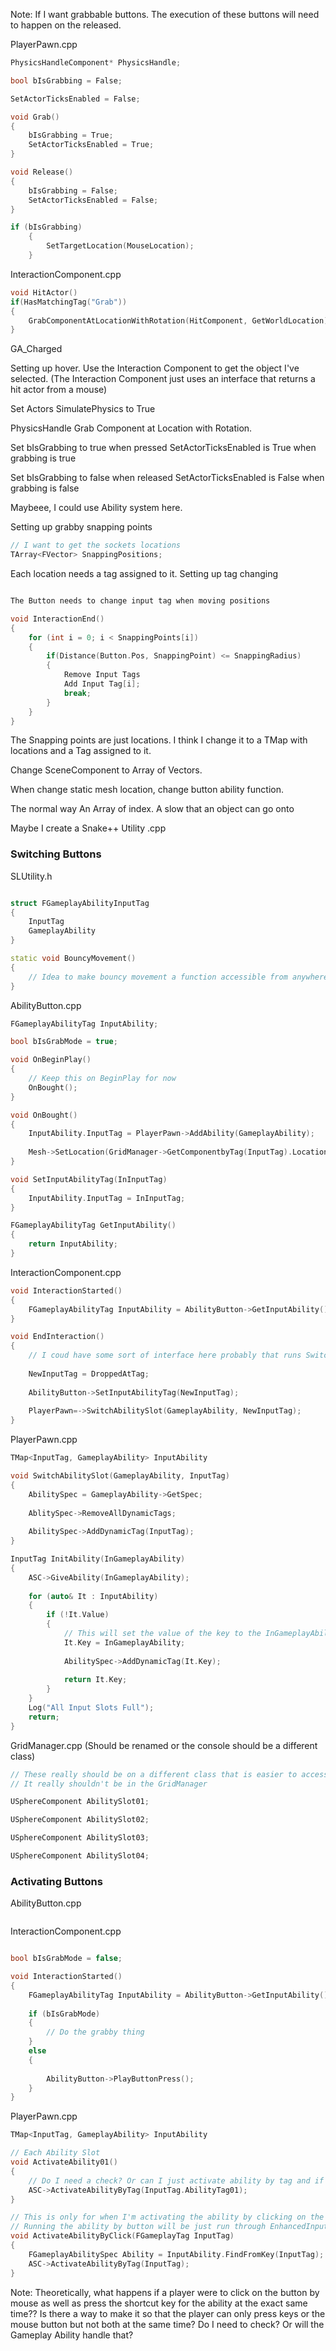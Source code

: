 
Note: If I want grabbable buttons. The execution of these buttons will need to happen on the released.

PlayerPawn.cpp
```cpp
PhysicsHandleComponent* PhysicsHandle;

bool bIsGrabbing = False;

SetActorTicksEnabled = False;

void Grab()
{
	bIsGrabbing = True;
	SetActorTicksEnabled = True;
}

void Release()
{
	bIsGrabbing = False;
	SetActorTicksEnabled = False;
}

if (bIsGrabbing)
	{
		SetTargetLocation(MouseLocation);
	}
```

InteractionComponent.cpp
```cpp
void HitActor()
if(HasMatchingTag("Grab"))
{
	GrabComponentAtLocationWithRotation(HitComponent, GetWorldLocation)
}

```

GA_Charged

Setting up hover.
Use the Interaction Component to get the object I've selected.
(The Interaction Component just uses an interface that returns a hit actor from a mouse)

Set Actors SimulatePhysics to True

PhysicsHandle
Grab Component at Location with Rotation.

Set bIsGrabbing to true when pressed
SetActorTicksEnabled is True when grabbing is true

Set bIsGrabbing to false when released
SetActorTicksEnabled is False when grabbing is false

Maybeee, I could use Ability system here.



Setting up grabby snapping points
```cpp
// I want to get the sockets locations
TArray<FVector> SnappingPositions;
```

Each location needs a tag assigned to it.
Setting up tag changing
```cpp

The Button needs to change input tag when moving positions

void InteractionEnd()
{
	for (int i = 0; i < SnappingPoints[i])
	{
		if(Distance(Button.Pos, SnappingPoint) <= SnappingRadius)
		{
			Remove Input Tags
			Add Input Tag[i];
			break;
		}
	}
}

```


The Snapping points are just locations.
I think I change it to a TMap with locations and a Tag assigned to it.

Change SceneComponent to Array of Vectors.

When change static mesh location, change button ability function.



The normal way
An Array of index.
A slow that an object can go onto


Maybe I create a Snake++ Utility .cpp

### Switching Buttons

SLUtility.h
```cpp

struct FGameplayAbilityInputTag
{
	InputTag
	GameplayAbility
}

static void BouncyMovement()
{
	// Idea to make bouncy movement a function accessible from anywhere.
}
```

AbilityButton.cpp
```cpp
FGameplayAbilityTag InputAbility;

bool bIsGrabMode = true;

void OnBeginPlay()
{
	// Keep this on BeginPlay for now
	OnBought();
}

void OnBought()
{
	InputAbility.InputTag = PlayerPawn->AddAbility(GameplayAbility);
	
	Mesh->SetLocation(GridManager->GetComponentbyTag(InputTag).Location);
}

void SetInputAbilityTag(InInputTag)
{
	InputAbility.InputTag = InInputTag;
}

FGameplayAbilityTag GetInputAbility()
{
	return InputAbility;
}
```

InteractionComponent.cpp
```cpp
void InteractionStarted()
{
	FGameplayAbilityTag InputAbility = AbilityButton->GetInputAbility();
}

void EndInteraction()
{
	// I coud have some sort of interface here probably that runs SwitchAbilityTag instead of running 2 functions to the button and the player pawn
	
	NewInputTag = DroppedAtTag;
	
	AbilityButton->SetInputAbilityTag(NewInputTag);
	
	PlayerPawn=->SwitchAbilitySlot(GameplayAbility, NewInputTag);
}
```

PlayerPawn.cpp
```cpp
TMap<InputTag, GameplayAbility> InputAbility

void SwitchAbilitySlot(GameplayAbility, InputTag)
{
	AbilitySpec = GameplayAbility->GetSpec;
	
	AblitySpec->RemoveAllDynamicTags;
	
	AbilitySpec->AddDynamicTag(InputTag);
}

InputTag InitAbility(InGameplayAbility)
{
	ASC->GiveAbility(InGameplayAbility);
	
	for (auto& It : InputAbility)
	{
		if (!It.Value)
		{
			// This will set the value of the key to the InGameplayAbility
			It.Key = InGameplayAbility;
			
			AbilitySpec->AddDynamicTag(It.Key);
			
			return It.Key;
		}
	}
	Log("All Input Slots Full");
	return;
}
```

GridManager.cpp (Should be renamed or the console should be a different class)
```cpp
// These really should be on a different class that is easier to access with less code in it
// It really shouldn't be in the GridManager

USphereComponent AbilitySlot01;

USphereComponent AbilitySlot02;

USphereComponent AbilitySlot03;

USphereComponent AbilitySlot04;
```


### Activating Buttons

AbilityButton.cpp
```cpp

```

InteractionComponent.cpp
```cpp

bool bIsGrabMode = false;

void InteractionStarted()
{
	FGameplayAbilityTag InputAbility = AbilityButton->GetInputAbility();
	
	if (bIsGrabMode)
	{
		// Do the grabby thing
	}
	else
	{
		
		AbilityButton->PlayButtonPress();
	}
}

```

PlayerPawn.cpp
```cpp
TMap<InputTag, GameplayAbility> InputAbility

// Each Ability Slot
void ActivateAbility01()
{
	// Do I need a check? Or can I just activate ability by tag and if I try activating a tag with no ability assigned to it, will it just do nothing? I probably want an option to make the slot flash red and play a sound if a player tries to activate an ability with no buttons on it.
	ASC->ActivateAbilityByTag(InputTag.AbilityTag01);
}

// This is only for when I'm activating the ability by clicking on the button by mouse.
// Running the ability by button will be just run through EnhancedInput.
void ActivateAbilityByClick(FGameplayTag InputTag)
{
	FGameplayAbilitySpec Ability = InputAbility.FindFromKey(InputTag);
	ASC->ActivateAbilityByTag(InputTag);
}

```

Note: Theoretically, what happens if a player were to click on the button by mouse as well as press the shortcut key for the ability at the exact same time?? Is there a way to make it so that the player can only press keys or the mouse button but not both at the same time?
Do I need to check? Or will the Gameplay Ability handle that?